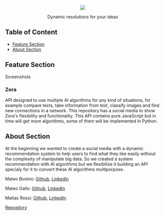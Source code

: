 <!-- Output copied to clipboard! -->

<!-----

----->

<p align="center">
   <img src="https://drive.google.com/uc?export=view&id=1TeYkzMwXDSVYZ8gyqNrv5f1U0UJJtntm" />
</p>


<p align="center">
   Dynamic resolutions for your ideas
<p>

## Table of Content
* [Feature Section](#feature-section)
* [About Section](#about-section)


## Feature Section
Screenshots
### Zora
API designed to use multiple AI algorithms for any kind of situations, for example compare texts, take information from text,  classify images and find new connections in a network. This repository has a social media to show Zora's flexibility and functionality. This API contains pure JavaScript but in time will get more algorithms, some of them will be implemented in Python.

## About Section
At the beginning we wanted to create a social media with a dynamic recommendation system to help users to find what they like easily without the complexity of manipulate big data. So we created a system recommendation with AI algorithms but we flexibilize it building an API specialy for it to convert these AI algorithms multiporpose.
  
Mateo Bonino: [Github](https://github.com/mateobonino), [LinkedIn](https://www.linkedin.com/in/mateo-bonino-51aa96242/)
   
Mateo Gallo: [Github](https://github.com/gallit0), [LinkedIn](https://www.linkedin.com/in/mateo-gallo-b46a90241/)
   
Matias Rossi: [Github](https://github.com/SchneiderSix), [LinkedIn](https://www.linkedin.com/in/jmrossi6/)

[Repository](https://github.com/SchneiderSix/zora-app)
